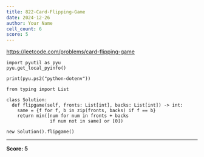 ```yaml
---
title: 822-Card-Flipping-Game
date: 2024-12-26
author: Your Name
cell_count: 6
score: 5
---
```


https://leetcode.com/problems/card-flipping-game


```
import pyutil as pyu
pyu.get_local_pyinfo()
```


```
print(pyu.ps2("python-dotenv"))
```


```
from typing import List
```


```
class Solution:
  def flipgame(self, fronts: List[int], backs: List[int]) -> int:
    same = {f for f, b in zip(fronts, backs) if f == b}
    return min([num for num in fronts + backs
                if num not in same] or [0])
```


```
new Solution().flipgame()
```


---
**Score: 5**